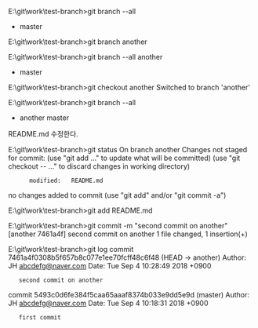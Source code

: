 E:\git\work\test-branch>git branch --all
* master

E:\git\work\test-branch>git branch another

E:\git\work\test-branch>git branch --all
  another
* master

E:\git\work\test-branch>git checkout another
Switched to branch 'another'

E:\git\work\test-branch>git branch --all
* another
  master

README.md 수정한다.

  E:\git\work\test-branch>git status
  On branch another
  Changes not staged for commit:
    (use "git add <file>..." to update what will be committed)
    (use "git checkout -- <file>..." to discard changes in working directory)

          modified:   README.md

  no changes added to commit (use "git add" and/or "git commit -a")

  E:\git\work\test-branch>git add README.md

  E:\git\work\test-branch>git commit -m "second commit on another"
  [another 7461a4f] second commit on another
   1 file changed, 1 insertion(+)

   E:\git\work\test-branch>git log
   commit 7461a4f0308b5f657b8c077e1ee70fcff48c6f48 (HEAD -> another)
   Author: JH <abcdefg@naver.com>
   Date:   Tue Sep 4 10:28:49 2018 +0900

       second commit on another

   commit 5493c0d6fe384f5caa65aaaf8374b033e9dd5e9d (master)
   Author: JH <abcdefg@naver.com>
   Date:   Tue Sep 4 10:18:31 2018 +0900

       first commit
